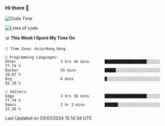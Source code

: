 ### Hi there 👋

<!--
**nicehiro/nicehiro** is a ✨ _special_ ✨ repository because its `README.md` (this file) appears on your GitHub profile.

Here are some ideas to get you started:

- 🔭 I’m currently working on ...
- 🌱 I’m currently learning ...
- 👯 I’m looking to collaborate on ...
- 🤔 I’m looking for help with ...
- 💬 Ask me about ...
- 📫 How to reach me: ...
- 😄 Pronouns: ...
- ⚡ Fun fact: ...
-->

<!--START_SECTION:waka-->
![Code Time](http://img.shields.io/badge/Code%20Time-186%20hrs%2012%20mins-blue)

![Lines of code](https://img.shields.io/badge/From%20Hello%20World%20I%27ve%20Written-2.6%20million%20lines%20of%20code-blue)

📊 **This Week I Spent My Time On** 

```text
🕑︎ Time Zone: Asia/Hong_Kong

💬 Programming Languages: 
Other                    3 hrs 36 mins       ███████████████████░░░░░░   77.74 % 
Docker                   55 mins             █████░░░░░░░░░░░░░░░░░░░░   20.07 % 
Org                      6 mins              █░░░░░░░░░░░░░░░░░░░░░░░░   02.19 % 

🔥 Editors: 
Edge                     3 hrs 36 mins       ███████████████████░░░░░░   77.74 % 
Emacs                    1 hr 2 mins         ██████░░░░░░░░░░░░░░░░░░░   22.26 % 
```


 Last Updated on 03/01/2024 15:14:34 UTC
<!--END_SECTION:waka-->
